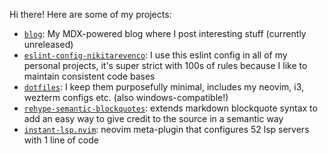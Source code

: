 Hi there! Here are some of my projects:

- [`blog`](https://github.com/nikitarevenco/blog): My MDX-powered blog where I post interesting stuff (currently unreleased)
- [`eslint-config-nikitarevenco`](https://github.com/nikitarevenco/eslint-config-nikitarevenco): I use this eslint config in all of my personal projects, it's super strict with 100s of rules because I like to maintain consistent code bases
- [`dotfiles`](https://github.com/nikitarevenco/dotfiles): I keep them purposefully minimal, includes my neovim, i3, wezterm configs etc. (also windows-compatible!)
- [`rehype-semantic-blockquotes`](https://github.com/nikitarevenco/rehype-semantic-blockquotes): extends markdown blockquote syntax to add an easy way to give credit to the source in a semantic way
- [`instant-lsp.nvim`](https://github.com/nikitarevenco/instant-lsp.nvim): neovim meta-plugin that configures 52 lsp servers with 1 line of code 
